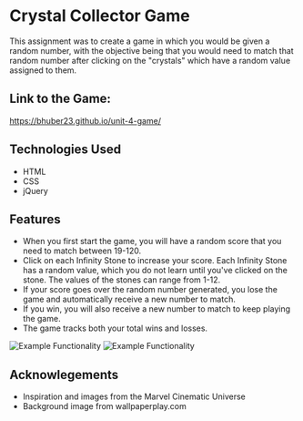 # Crystal Collector Game
This assignment was to create a game in which you would be given a random number, with the objective being that you would need to match that random number after clicking on the "crystals" which have a random value assigned to them. 

## Link to the Game: 
https://bhuber23.github.io/unit-4-game/

## Technologies Used
- HTML
- CSS 
- jQuery

## Features
- When you first start the game, you will have a random score that you need to match between 19-120.
- Click on each Infinity Stone to increase your score. Each Infinity Stone has a random value, which you do not learn until you've clicked on the stone. The values of the stones can range from 1-12.
- If your score goes over the random number generated, you lose the game and automatically receive a new number to match. 
- If you win, you will also receive a new number to match to keep playing the game.
- The game tracks both your total wins and losses.

![Example Functionality](assets/images/example-win.gif)
![Example Functionality](assets/images/example-loss.gif)

## Acknowlegements
- Inspiration and images from the Marvel Cinematic Universe
- Background image from wallpaperplay.com